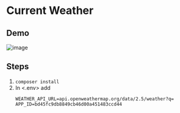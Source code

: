# Current Weather
## Demo
![image](https://github.com/Yu-hanCheng/0218_interview/blob/master/demo.gif)
## Steps
1. `composer install`
2. In <.env> add 
    ```
    WEATHER_API_URL=api.openweathermap.org/data/2.5/weather?q=
    APP_ID=bd45fc9db8849cb46d00a451483ccd44
    ```
